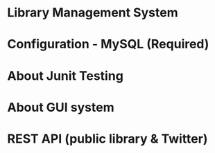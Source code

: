 # Library Management System 



# Configuration - MySQL (Required)



# About Junit Testing


# About GUI system


# REST API (public library & Twitter)

